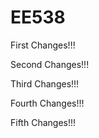 # EE538

First Changes!!!

Second Changes!!!

Third Changes!!!

Fourth Changes!!!

Fifth Changes!!!
